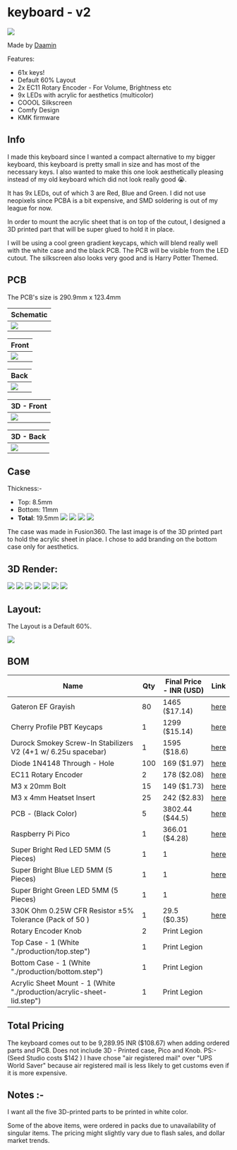 # keyboard - v2

![](assets/1.png)

Made by [Daamin](https://daamin.tech)

Features:

- 61x keys!
- Default 60% Layout
- 2x EC11 Rotary Encoder - For Volume, Brightness etc
- 9x LEDs with acrylic for aesthetics (multicolor)
- COOOL Silkscreen
- Comfy Design
- KMK firmware

## Info

I made this keyboard since I wanted a compact alternative to my bigger keyboard, this keyboard is pretty small in size and has most of the necessary keys. I also wanted to make this one look aesthetically pleasing instead of my old keyboard which did not look really good 😭.

It has 9x LEDs, out of which 3 are Red, Blue and Green. I did not use neopixels since PCBA is a bit expensive, and SMD soldering is out of my league for now.

In order to mount the acrylic sheet that is on top of the cutout, I designed a 3D printed part that will be super glued to hold it in place.

I will be using a cool green gradient keycaps, which will blend really well with the white case and the black PCB. The PCB will be visible from the LED cutout. The silkscreen also looks very good and is Harry Potter Themed.

## PCB

The PCB's size is 290.9mm x 123.4mm

| Schematic                 |
| ------------------------- |
| ![](assets/schematic.png) |

| Front                 |
| --------------------- |
| ![](assets/front.png) |

| Back                 |
| -------------------- |
| ![](assets/back.png) |

| 3D - Front               |
| ------------------------ |
| ![](assets/front-3d.png) |

| 3D - Back               |
| ----------------------- |
| ![](assets/back-3d.png) |

## Case

Thickness:-

- Top: 8.5mm
- Bottom: 11mm
- **Total**: 19.5mm
  ![](assets/top.png)
  ![](assets/bottom.png)
  ![](assets/1.png)
  ![](assets/lid.png)

The case was made in Fusion360.
The last image is of the 3D printed part to hold the acrylic sheet in place.
I chose to add branding on the bottom case only for aesthetics.

## 3D Render:

![](assets/1.png)
![](assets/2.png)
![](assets/7.png)
![](assets/3.png)
![](assets/4.png)
![](assets/5.png)
![](assets/6.png)

## Layout:

The Layout is a Default 60%.

![](assets/layout.png)

## BOM

| Name                                                                  | Qty | Final Price - INR (USD) | Link                                                                                                       |
| --------------------------------------------------------------------- | --- | ----------------------- | ---------------------------------------------------------------------------------------------------------- |
| Gateron EF Grayish                                                    | 80  | 1465 ($17.14)           | [here](https://neomacro.in/products/gateron-ef-grayish)                                                    |
| Cherry Profile PBT Keycaps                                            | 1   | 1299 ($15.14)           | [here](https://stackskb.com/store/veekos-gradient-keycaps-cherry-profile-135-keys)                         |
| Durock Smokey Screw-In Stabilizers V2 (4+1 w/ 6.25u spacebar)         | 1   | 1595 ($18.6)            | [here](https://stackskb.com/store/durock-smokey-screw-in-stabilizers-v2/)                                  |
| Diode 1N4148 Through - Hole                                           | 100 | 169 ($1.97)             | [here](https://amzn.in/d/j3eLvoh)                                                                          |
| EC11 Rotary Encoder                                                   | 2   | 178 ($2.08)             | [here](https://amzn.in/d/hVRxzij)                                                                          |
| M3 x 20mm Bolt                                                        | 15  | 149 ($1.73)             | [here](https://amzn.in/d/8GRQWAB)                                                                          |
| M3 x 4mm Heatset Insert                                               | 25  | 242 ($2.83)             | [here](https://amzn.in/d/dpL3N2a)                                                                          |
| PCB - (Black Color)                                                   | 5   | 3802.44 ($44.5)         | [here](https://hc-cdn.hel1.your-objectstorage.com/s/v3/3f05c160f070155d4d5333c6b8261f5120b33c4c_image.png) |
| Raspberry Pi Pico                                                     | 1   | 366.01 ($4.28)          | [here](https://roboticsdna.in/product/raspberry-pi-pico/)                                                  |
| Super Bright Red LED 5MM (5 Pieces)                                   | 1   | 1                       | [here](https://roboticsdna.in/product/super-bright-red-led-5mm-5-pieces/)                                  |
| Super Bright Blue LED 5MM (5 Pieces)                                  | 1   | 1                       | [here](https://roboticsdna.in/product/super-bright-blue-led-5mm-5-pieces/)                                 |
| Super Bright Green LED 5MM (5 Pieces)                                 | 1   | 1                       | [here](https://roboticsdna.in/product/super-bright-green-led-5mm-5-pieces/)                                |
| 330K Ohm 0.25W CFR Resistor ±5% Tolerance (Pack of 50 )               | 1   | 29.5 ($0.35)            | [here](https://roboticsdna.in/product/330k-ohm-0-25w-cfr-resistor-%c2%b15-tolerance-pack-of-50/)           |
| Rotary Encoder Knob                                                   | 2   | Print Legion            |
| Top Case - 1 (White "./production/top.step")                          | 1   | Print Legion            |
| Bottom Case - 1 (White "./production/bottom.step")                    | 1   | Print Legion            |
| Acrylic Sheet Mount - 1 (White "./production/acrylic-sheet-lid.step") | 1   | Print Legion            |

## Total Pricing

The keyboard comes out to be 9,289.95 INR ($108.67) when adding ordered parts and PCB. Does not include 3D - Printed case, Pico and Knob.
PS:- (Seed Studio costs $142 )
I have chose "air registered mail" over "UPS World Saver" because air registered mail is less likely to get customs even if it is more expensive.

## Notes :-

I want all the five 3D-printed parts to be printed in white color.

Some of the above items, were ordered in packs due to unavailability of singular items.
The pricing might slightly vary due to flash sales, and dollar market trends.

